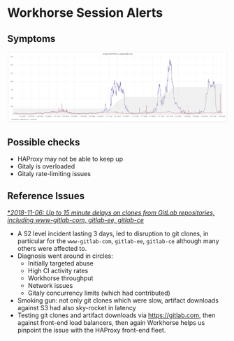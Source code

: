 # Workhorse Session Alerts

## Symptoms

![Workhorse HTTP](../img/workhorse-git-http-session-issues.png)

## Possible checks

* HAProxy may not be able to keep up
* Gitaly is overloaded
* Gitaly rate-limiting issues

## Reference Issues

[**2018-11-06: Up to 15 minute delays on clones from GitLab repositories, including www-gitlab-com, gitlab-ee, gitlab-ce*](https://gitlab.com/gitlab-com/gl-infra/production/issues/553)

* A S2 level incident lasting 3 days, led to disruption to git clones, in particular for the `www-gitlab-com`, `gitlab-ee`, `gitlab-ce`
  although many others were affected to.
* Diagnosis went around in circles:
   * Initially targeted abuse
   * High CI activity rates
   * Workhorse throughput
   * Network issues
   * Gitaly concurrency limits (which had contributed)
* Smoking gun: not only git clones which were slow, artifact downloads against S3 had also sky-rocket in latency
* Testing git clones and artifact downloads via https://gitlab.com, then against front-end load balancers, then again Workhorse helps us pinpoint the issue with the HAProxy front-end fleet.



